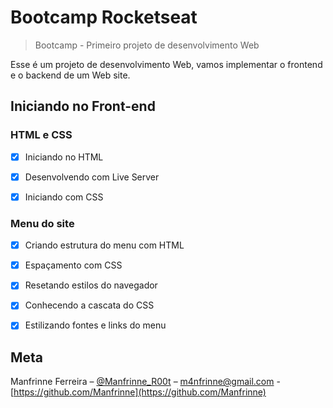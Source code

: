 
# Bootcamp Rocketseat

> Bootcamp - Primeiro projeto de desenvolvimento Web

Esse é um projeto de desenvolvimento Web, vamos implementar o frontend e o backend de um Web site.

## Iniciando no Front-end

### HTML e CSS

- [x] Iniciando no HTML

- [x] Desenvolvendo com Live Server

- [x] Iniciando com CSS

### Menu do site

- [x] Criando estrutura do menu com HTML

- [x] Espaçamento com CSS

- [x] Resetando estilos do navegador

- [x] Conhecendo a cascata do CSS

- [x] Estilizando fontes e links do menu










## Meta

Manfrinne Ferreira – [@Manfrinne_R00t](https://twitter.com/Manfrinne_R00t) – m4nfrinne@gmail.com - [https://github.com/Manfrinne](https://github.com/Manfrinne)




